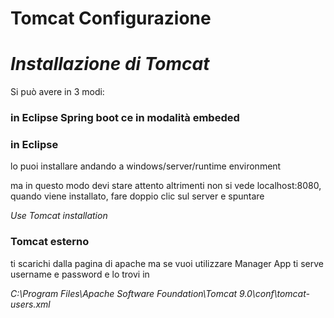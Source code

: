 # **Tomcat Configurazione**

# _Installazione di Tomcat_

Si può avere in 3 modi:

### in Eclipse Spring boot ce in modalità embeded

### in Eclipse

lo puoi installare andando a windows/server/runtime environment

ma in questo modo devi stare attento altrimenti non si vede localhost:8080, quando viene installato, fare doppio clic sul server e spuntare

_Use Tomcat installation_

### Tomcat esterno

ti scarichi dalla pagina di apache
ma se vuoi utilizzare Manager App ti serve username e password e lo trovi in

_C:\Program Files\Apache Software Foundation\Tomcat 9.0\conf\tomcat-users.xml_
